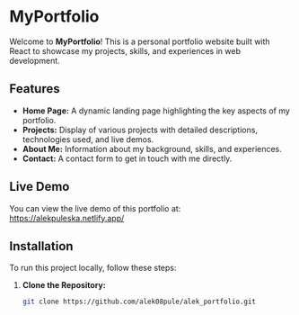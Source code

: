 # MyPortfolio

Welcome to **MyPortfolio**! This is a personal portfolio website built with React to showcase my projects, skills, and experiences in web development.

## Features

- **Home Page:** A dynamic landing page highlighting the key aspects of my portfolio.
- **Projects:** Display of various projects with detailed descriptions, technologies used, and live demos.
- **About Me:** Information about my background, skills, and experiences.
- **Contact:** A contact form to get in touch with me directly.

## Live Demo

You can view the live demo of this portfolio at: https://alekpuleska.netlify.app/

## Installation

To run this project locally, follow these steps:

1. **Clone the Repository:**

   ```bash
   git clone https://github.com/alek08pule/alek_portfolio.git
